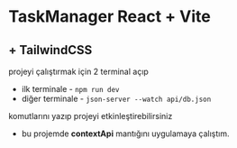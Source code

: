 # TaskManager React + Vite 
## + TailwindCSS

projeyi çalıştırmak için 2 terminal açıp 
- ilk terminale -  `npm run dev`
- diğer terminale -  `json-server --watch api/db.json` 

komutlarını yazıp projeyi etkinleştirebilirsiniz

- bu projemde **contextApi** mantığını uygulamaya çalıştım. 
